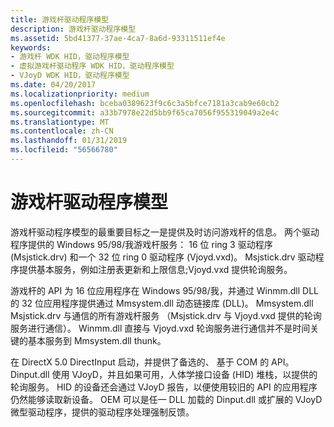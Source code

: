 ```yaml
---
title: 游戏杆驱动程序模型
description: 游戏杆驱动程序模型
ms.assetid: 5bd41377-37ae-4ca7-8a6d-93311511ef4e
keywords:
- 游戏杆 WDK HID，驱动程序模型
- 虚拟游戏杆驱动程序 WDK HID，驱动程序模型
- VJoyD WDK HID，驱动程序模型
ms.date: 04/20/2017
ms.localizationpriority: medium
ms.openlocfilehash: bceba0389623f9c6c3a5bfce7181a3cab9e60cb2
ms.sourcegitcommit: a33b7978e22d5bb9f65ca7056f955319049a2e4c
ms.translationtype: MT
ms.contentlocale: zh-CN
ms.lasthandoff: 01/31/2019
ms.locfileid: "56566780"
---
```

# <a name="joystick-driver-model"></a>游戏杆驱动程序模型





游戏杆驱动程序模型的最重要目标之一是提供及时访问游戏杆的信息。 两个驱动程序提供的 Windows 95/98/我游戏杆服务： 16 位 ring 3 驱动程序 (Msjstick.drv) 和一个 32 位 ring 0 驱动程序 (Vjoyd.vxd)。 Msjstick.drv 驱动程序提供基本服务，例如注册表更新和上限信息;Vjoyd.vxd 提供轮询服务。

游戏杆的 API 为 16 位应用程序在 Windows 95/98/我，并通过 Winmm.dll DLL 的 32 位应用程序提供通过 Mmsystem.dll 动态链接库 (DLL)。 Mmsystem.dll Msjstick.drv 与通信的所有游戏杆服务 （Msjstick.drv 与 Vjoyd.vxd 提供的轮询服务进行通信）。 Winmm.dll 直接与 Vjoyd.vxd 轮询服务进行通信并不是时间关键的基本服务到 Mmsystem.dll thunk。

在 DirectX 5.0 DirectInput 启动，并提供了备选的、 基于 COM 的 API。 Dinput.dll 使用 VJoyD，并且如果可用，人体学接口设备 (HID) 堆栈，以提供的轮询服务。 HID 的设备还会通过 VJoyD 报告，以便使用较旧的 API 的应用程序仍然能够读取新设备。 OEM 可以是任一 DLL 加载的 Dinput.dll 或扩展的 VJoyD 微型驱动程序，提供的驱动程序处理强制反馈。

 

 




